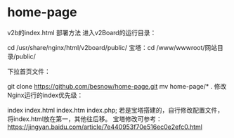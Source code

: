 # home-page
v2b的index.html
部署方法
进入v2Board的运行目录：

cd /usr/share/nginx/html/v2board/public/
宝塔：cd /www/wwwroot/网站目录/public/

下拉首页文件：

git clone https://github.com/besnow/home-page.git
mv home-page/* .
修改Nginx运行的index优先级：

index index.html index.htm index.php;
若是宝塔搭建的，自行修改配置文件，将index.html放在第一，其他往后移。
宝塔修改可参考：https://jingyan.baidu.com/article/7e440953f70e516ec0e2efc0.html
